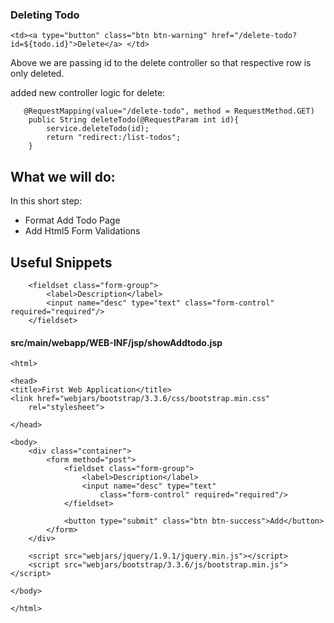 
### Deleting Todo

```
<td><a type="button" class="btn btn-warning" href="/delete-todo?id=${todo.id}">Delete</a> </td>
```
Above we are passing id to the delete controller so that respective row is only deleted. 

added new controller logic for delete:

```
   @RequestMapping(value="/delete-todo", method = RequestMethod.GET)
    public String deleteTodo(@RequestParam int id){
        service.deleteTodo(id);
        return "redirect:/list-todos";
    }
```


## What we will do:
In this short step:
- Format Add Todo Page
- Add Html5 Form Validations

## Useful Snippets
```
	<fieldset class="form-group">
		<label>Description</label>
		<input name="desc" type="text" class="form-control" required="required"/>
	</fieldset>

```

#### src/main/webapp/WEB-INF/jsp/showAddtodo.jsp
```
<html>

<head>
<title>First Web Application</title>
<link href="webjars/bootstrap/3.3.6/css/bootstrap.min.css"
	rel="stylesheet">

</head>

<body>
	<div class="container">
		<form method="post">
			<fieldset class="form-group">
				<label>Description</label> 
				<input name="desc" type="text"
					class="form-control" required="required"/>
			</fieldset>

			<button type="submit" class="btn btn-success">Add</button>
		</form>
	</div>

	<script src="webjars/jquery/1.9.1/jquery.min.js"></script>
	<script src="webjars/bootstrap/3.3.6/js/bootstrap.min.js"></script>

</body>

</html>
```

